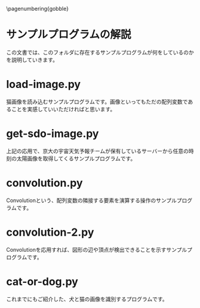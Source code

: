 \pagenumbering{gobble}

# サンプルプログラムの解説

この文書では、このフォルダに存在するサンプルプログラムが何をしているのかを説明していきます。

# load-image.py

猫画像を読み込むサンプルプログラムです。画像といってもただの配列変数であることを実感していいただければと思います。

# get-sdo-image.py

上記の応用で、京大の宇宙天気予報チームが保有しているサーバーから任意の時刻の太陽画像を取得してくるサンプルプログラムです。

# convolution.py

Convolutionという、配列変数の隣接する要素を演算する操作のサンプルプログラムです。

# convolution-2.py

Convolutionを応用すれば、図形の辺や頂点が検出できることを示すサンプルプログラムです。

# cat-or-dog.py

これまでにもご紹介した、犬と猫の画像を識別するプログラムです。
